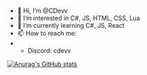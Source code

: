 - 👋 Hi, I’m @CDevv
- 👀 I’m interested in C#, JS, HTML, CSS, Lua
- 🌱 I’m currently learning C#, JS, React
- 📫 How to reach me:
- - Discord: cdevv

[![Anurag's GitHub stats](https://github-readme-stats.vercel.app/api?username=CDevv)](https://github.com/anuraghazra/github-readme-stats)

<!---
CDevv/CDevv is a ✨ special ✨ repository because its `README.md` (this file) appears on your GitHub profile.
You can click the Preview link to take a look at your changes.
--->
